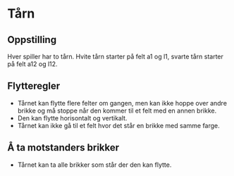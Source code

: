 # Tårn

## Oppstilling

Hver spiller har to tårn. Hvite tårn starter på felt a1 og l1, svarte tårn starter på felt a12 og l12.

## Flytteregler

- Tårnet kan flytte flere felter om gangen, men kan ikke hoppe over andre brikke og må stoppe når den kommer til et felt med en annen brikke.
- Den kan flytte horisontalt og vertikalt.
- Tårnet kan ikke gå til et felt hvor det står en brikke med samme farge.

## Å ta motstanders brikker

- Tårnet kan ta alle brikker som står der den kan flytte.
